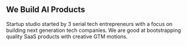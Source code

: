 ## We Build AI Products

Startup studio started by 3 serial tech entrepreneurs with a focus on building next generation tech companies.
We are good at bootstrapping quality SaaS products with creative GTM motions.
